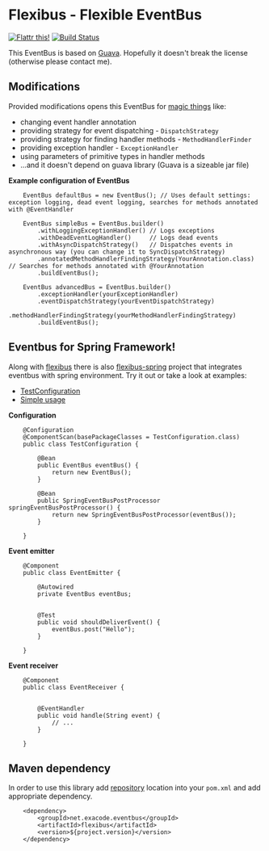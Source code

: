 Flexibus - Flexible EventBus
============================

[![Flattr this!](https://api.flattr.com/button/flattr-badge-large.png)](https://flattr.com/submit/auto?user_id=exacode&url=https://github.com/exacode/flexibus&tags=eventbus,java,code,github&category=software) 
[![Build Status](https://travis-ci.org/exacode/flexibus.png?branch=master)](https://travis-ci.org/exacode/flexibus)

This EventBus is based on [Guava](http://code.google.com/p/guava-libraries/wiki/EventBusExplained). Hopefully it doesn't break the license (otherwise please contact me).

Modifications
-------------
Provided modifications opens this EventBus for [magic things](https://code.google.com/p/guava-libraries/wiki/EventBusExplained#Why_can't_I_do_<magic_thing>_with_EventBus_?) like:
- changing event handler annotation
- providing strategy for event dispatching - `DispatchStrategy`
- providing strategy for finding handler methods - `MethodHandlerFinder`
- providing exception handler - `ExceptionHandler`
- using parameters of primitive types in handler methods
- ...and it doesn't depend on guava library (Guava is a sizeable jar file)

__Example configuration of EventBus__

		EventBus defaultBus = new EventBus(); // Uses default settings: exception logging, dead event logging, searches for methods annotated with @EventHandler

		EventBus simpleBus = EventBus.builder()
			.withLoggingExceptionHandler() // Logs exceptions
			.withDeadEventLogHandler()     // Logs dead events
			.withAsyncDispatchStrategy()   // Dispatches events in asynchronous way (you can change it to SyncDispatchStrategy)
			.annotatedMethodHandlerFindingStrategy(YourAnnotation.class) // Searches for methods annotated with @YourAnnotation
			.buildEventBus();

		EventBus advancedBus = EventBus.builder()
			.exceptionHandler(yourExceptionHandler)
			.eventDispatchStrategy(yourEventDispatchStrategy)
			.methodHandlerFindingStrategy(yourMethodHandlerFindingStrategy)
			.buildEventBus();


Eventbus for Spring Framework!
------------------------------
Along with [flexibus](/flexibus) there is also [flexibus-spring](/flexibus-spring) project that integrates eventbus with spring environment. Try it out or take a look at examples: 
- [TestConfiguration](/flexibus-spring/src/test/java/net/exacode/eventbus/spring/TestConfiguration.java)
- [Simple usage](/flexibus-spring/src/test/java/net/exacode/eventbus/spring/SpringEventBusPostProcessorTest.java)

__Configuration__

		@Configuration
		@ComponentScan(basePackageClasses = TestConfiguration.class)
		public class TestConfiguration {

			@Bean
			public EventBus eventBus() {
				return new EventBus();
			}

			@Bean
			public SpringEventBusPostProcessor springEventBusPostProcessor() {
				return new SpringEventBusPostProcessor(eventBus());
			}

		}

__Event emitter__

		@Component
		public class EventEmitter {

			@Autowired
			private EventBus eventBus;


			@Test
			public void shouldDeliverEvent() {
				eventBus.post("Hello");
			}

		}

__Event receiver__

		@Component
		public class EventReceiver {


			@EventHandler
			public void handle(String event) {
				// ...
			}

		}

Maven dependency
----------------
In order to use this library add [repository](http://github.com/exacode/mvn-repo) location into your `pom.xml` 
and add appropriate dependency.

		<dependency>
			<groupId>net.exacode.eventbus</groupId>
			<artifactId>flexibus</artifactId>
			<version>${project.version}</version>
		</dependency>
